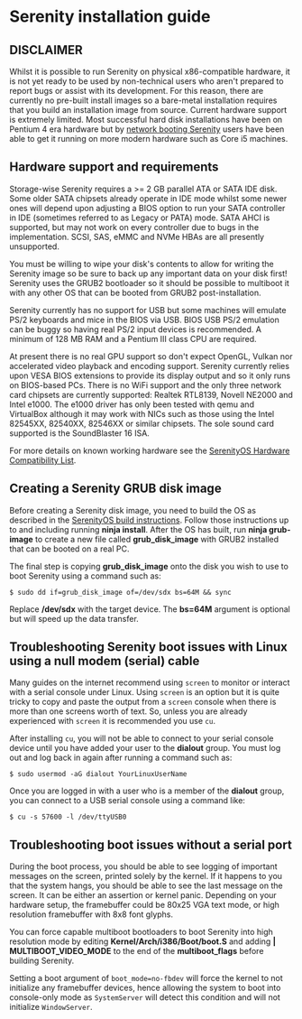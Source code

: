 # Serenity installation guide

## DISCLAIMER

Whilst it is possible to run Serenity on physical x86-compatible hardware, it is not yet ready to be used by non-technical users who aren't prepared to report bugs or assist with its development. For this reason, there are currently no pre-built install images so a bare-metal installation requires that you build an installation image from source. Current hardware support is extremely limited. Most successful hard disk installations have been on Pentium 4 era hardware but by [network booting Serenity](https://github.com/SerenityOS/serenity/blob/master/Documentation/NetworkBoot.md) users have been able to get it running on more modern hardware such as Core i5 machines.


## Hardware support and requirements

Storage-wise Serenity requires a >= 2 GB parallel ATA or SATA IDE disk. Some older SATA chipsets already operate in IDE mode whilst some newer ones will depend upon adjusting a BIOS option to run your SATA controller in IDE (sometimes referred to as Legacy or PATA) mode. SATA AHCI is supported, but may not work on every controller due to bugs in the implementation.
SCSI, SAS, eMMC and NVMe HBAs are all presently unsupported.

You must be willing to wipe your disk's contents to allow for writing the Serenity image so be sure to back up any important data on your disk first! Serenity uses the GRUB2 bootloader so it should be possible to multiboot it with any other OS that can be booted from GRUB2 post-installation.

Serenity currently has no support for USB but some machines will emulate PS/2 keyboards and mice in the BIOS via USB. BIOS USB PS/2 emulation can be buggy so having real PS/2 input devices is recommended. A minimum of 128 MB RAM and a Pentium III class CPU are required.

At present there is no real GPU support so don't expect OpenGL, Vulkan nor accelerated video playback and encoding support. Serenity currently relies upon VESA BIOS extensions to provide its display output and so it only runs on BIOS-based PCs. There is no WiFi support and the only three network card chipsets are currently supported: Realtek RTL8139, Novell NE2000 and Intel e1000. The e1000 driver has only been tested with qemu and VirtualBox although it may work with NICs such as those using the Intel 82545XX, 82540XX, 82546XX or similar chipsets. The sole sound card supported is the SoundBlaster 16 ISA.

For more details on known working hardware see the [SerenityOS Hardware Compatibility List](https://github.com/SerenityOS/serenity/blob/master/Documentation/HardwareCompatibility.md).

## Creating a Serenity GRUB disk image

Before creating a Serenity disk image, you need to build the OS as described in the [SerenityOS build instructions](https://github.com/SerenityOS/serenity/blob/master/Documentation/BuildInstructions.md). Follow those instructions up to and including running **ninja install**. After the OS has built, run **ninja grub-image** to create a new file called **grub_disk_image** with GRUB2 installed that can be booted on a real PC.

The final step is copying **grub_disk_image** onto the disk you wish to use to boot Serenity using a command such as:

```
$ sudo dd if=grub_disk_image of=/dev/sdx bs=64M && sync
```

Replace **/dev/sdx** with the target device. The **bs=64M** argument is optional but will speed up the data transfer.

## Troubleshooting Serenity boot issues with Linux using a null modem (serial) cable

Many guides on the internet recommend using `screen` to monitor or interact with a serial console under Linux. Using `screen` is an option but it is quite tricky to copy and paste the output from a `screen` console when there is more than one screens worth of text. So, unless you are already experienced with `screen` it is recommended you use `cu`.

After installing `cu`, you will not be able to connect to your serial console device until you have added your user to the **dialout** group. You must log out and log back in again after running a command such as:

```
$ sudo usermod -aG dialout YourLinuxUserName
```

Once you are logged in with a user who is a member of the **dialout** group, you can connect to a USB serial console using a command like:

```
$ cu -s 57600 -l /dev/ttyUSB0
```

## Troubleshooting boot issues without a serial port

During the boot process, you should be able to see logging of important messages on the screen, printed solely by the kernel.
If it happens to you that the system hangs, you should be able to see the last message on the screen. It can be either
an assertion or kernel panic. Depending on your hardware setup, the framebuffer could be 80x25 VGA text mode, or high resolution
framebuffer with 8x8 font glyphs.

You can force capable multiboot bootloaders to boot Serenity into high resolution mode by editing **Kernel/Arch/i386/Boot/boot.S** and 
adding **| MULTIBOOT_VIDEO_MODE** to the end of the **multiboot_flags** before building Serenity.

Setting a boot argument of `boot_mode=no-fbdev` will force the kernel to not initialize any framebuffer devices, hence allowing the system
to boot into console-only mode as `SystemServer` will detect this condition and will not initialize `WindowServer`.
